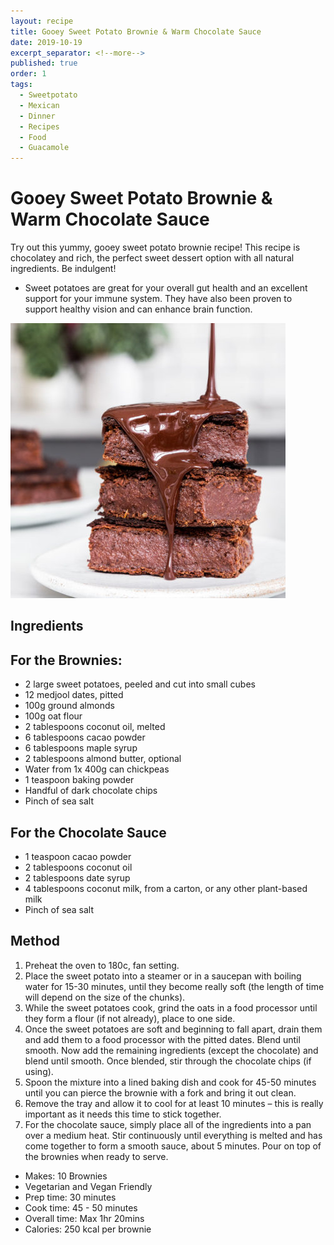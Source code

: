 ```yaml
---
layout: recipe
title: Gooey Sweet Potato Brownie & Warm Chocolate Sauce
date: 2019-10-19
excerpt_separator: <!--more-->
published: true
order: 1
tags:
  - Sweetpotato
  - Mexican
  - Dinner
  - Recipes
  - Food
  - Guacamole
---
```


# Gooey Sweet Potato Brownie & Warm Chocolate Sauce

Try out this yummy, gooey sweet potato brownie recipe! This recipe is chocolatey and rich, the perfect sweet dessert option with all natural ingredients. Be indulgent!

- Sweet potatoes are great for your overall gut health and an excellent support for your immune system. They have also been proven to support healthy vision and can enhance brain function.

<!--more-->

[![Gooey Sweet Potato Brownies & Warm Chocolate Sauce ](/_uploads/sweetpotatobrownie.jpg)](/_uploads/sweetpotatobrownie.jpg)

## Ingredients

## For the Brownies:

- 2 large sweet potatoes, peeled and cut into small cubes
- 12 medjool dates, pitted
- 100g ground almonds
- 100g oat flour
- 2 tablespoons coconut oil, melted
- 6 tablespoons cacao powder
- 6 tablespoons maple syrup
- 2 tablespoons almond butter, optional
- Water from 1x 400g can chickpeas
- 1 teaspoon baking powder
- Handful of dark chocolate chips
- Pinch of sea salt

## For the Chocolate Sauce
- 1 teaspoon cacao powder
- 2 tablespoons coconut oil
- 2 tablespoons date syrup
- 4 tablespoons coconut milk, from a carton, or any other plant-based milk
- Pinch of sea salt

## Method

1. Preheat the oven to 180c, fan setting.
2. Place the sweet potato into a steamer or in a saucepan with boiling water for 15-30 minutes, until they become really soft (the length of time will depend on the size of the chunks).
3. While the sweet potatoes cook, grind the oats in a food processor until they form a flour (if not already), place to one side.
4. Once the sweet potatoes are soft and beginning to fall apart, drain them and add them to a food processor with the pitted dates. Blend until smooth. Now add the remaining ingredients (except the chocolate) and blend until smooth. Once blended, stir through the chocolate chips (if using).
5. Spoon the mixture into a lined baking dish and cook for 45-50 minutes until you can pierce the brownie with a fork and bring it out clean.
6. Remove the tray and allow it to cool for at least 10 minutes – this is really important as it needs this time to stick together.
7. For the chocolate sauce, simply place all of the ingredients into a pan over a medium heat. Stir continuously until everything is melted and has come together to form a smooth sauce, about 5 minutes. Pour on top of the brownies when ready to serve.

- Makes: 10 Brownies
- Vegetarian and Vegan Friendly
- Prep time: 30 minutes
- Cook time: 45 - 50 minutes
- Overall time: Max 1hr 20mins
- Calories: 250 kcal per brownie
